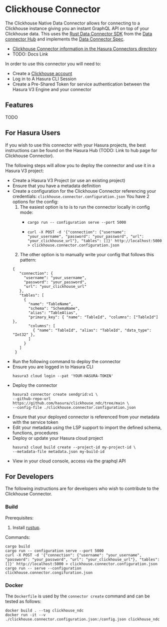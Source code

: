 # Clickhouse Connector

The Clickhouse Native Data Connector allows for connecting to a Clickhouse instance giving you an instant GraphQL API on top of your Clickhouse data.
This uses the [Rust Data Connector SDK](https://github.com/hasura/ndc-hub#rusk-sdk) from the [Data connector Hub](https://github.com/hasura/ndc-hub) and implements the [Data Connector Spec](https://github.com/hasura/ndc-spec).

* [Clickhouse Connector information in the Hasura Connectors directory](https://hasura.io/connectors/clickhouse)
* TODO: Docs Link

In order to use this connector you will need to:

* Create a [Clickhouse account](https://clickhouse.cloud/signUp?loc=nav-get-started)
* Log in to A Hasura CLI Session
* Create a Pre-Shared Token for service authentication between the Hasura V3 Engine and your connector

## Features

TODO

## For Hasura Users

If you wish to use this connector with your Hasura projects, the best instructions can be found on the Hasura Hub (TODO: Link to hub page for Clickhouse Connector).

The following steps will allow you to deploy the connector and use it in a Hasura V3 project:

* Create a Hasura V3 Project (or use an existing project)
* Ensure that you have a metadata definition
* Create a configuration for the Clickhouse Connector referencing your credentials:
     `clickhouse.connector.configuration.json`
     You have 2 options for the config:
     1. The easiest option is to is to run the connector locally in config mode:
        * ```
          cargo run -- configuration serve --port 5000
          ```
        * ```
          curl -X POST -d '{"connection": {"username": "your_username", "password": "your_password", "url": "your_clickhouse_url"}, "tables": []}' http://localhost:5000 > clickhouse.connector.configuration.json
          ```
     2. The other option is to manually write your config that follows this pattern:
     ```
     {
        "connection": {
          "username": "your_username",
          "password": "your_password",
          "url": "your_clickhouse_url"
        },
        "tables": [
          {
            "name": "TableName",
            "schema": "SchemaName",
            "alias": "TableAlias",
            "primary_key": { "name": "TableId", "columns": ["TableId"] },
            "columns": [
              { "name": "TableId", "alias": "TableId", "data_type": "Int32" },
            ]
          }
        ]
      }
     ```
* Run the following command to deploy the connector
* Ensure you are logged in to Hasura CLI
     ```
     hasura3 cloud login --pat 'YOUR-HASURA-TOKEN'
     ```
* Deploy the connector
     ```
     hasura3 connector create sendgrid:v1 \
     --github-repo-url https://github.com/hasura/clickhouse_ndc/tree/main \
     --config-file ./clickhouse.connector.configuration.json
     ```
* Ensure that your deployed connector is referenced from your metadata with the service token
* Edit your metadata using the LSP support to import the defined schema, functions, procedures
* Deploy or update your Hasura cloud project
     ```
     hasura3 cloud build create --project-id my-project-id \
     --metadata-file metadata.json my-build-id
     ```
* View in your cloud console, access via the graphql API


## For Developers

The following instructions are for developers who wish to contribute to the Clickhouse Connector.

### Build

Prerequisites:

1. Install [rustup](https://www.rust-lang.org/tools/install).

Commands:

```
cargo build
cargo run -- configuration serve --port 5000
curl -X POST -d '{"connection": {"username": "your_username", "password": "your_password", "url": "your_clickhouse_url"}, "tables": []}' http://localhost:5000 > clickhouse.connector.configuration.json
cargo run -- serve --configuration clickhouse.connector.congifuration.json
```

### Docker

The `Dockerfile` is used by the `connector create` command and can be tested as follows:

```
docker build . --tag clickhouse_ndc
docker run -it --v ./clickhouse.connector.configuration.json:/config.json clickhouse_ndc
```